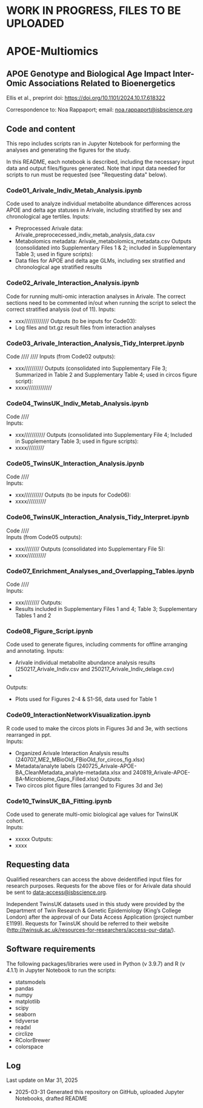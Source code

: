 # WORK IN PROGRESS, FILES TO BE UPLOADED

# APOE-Multiomics

## APOE Genotype and Biological Age Impact Inter-Omic Associations Related to Bioenergetics

Ellis et al., preprint doi: https://doi.org/10.1101/2024.10.17.618322  
  
Correspondence to: Noa Rappaport; email: noa.rappaport@isbscience.org  

## Code and content

This repo includes scripts ran in Jupyter Notebook for performing the analyses and generating the figures for the study.  

In this README, each notebook is described, including the necessary input data and output files/figures generated. Note that input data needed for scripts to run must be requested (see "Requesting data" below).

### Code01_Arivale_Indiv_Metab_Analysis.ipynb
Code used to analyze individual metabolite abundance differences across APOE and delta age statuses in Arivale, including stratified by sex and chronological age tertiles.
Inputs:
* Preprocessed Arivale data: Arivale_preprocecessed_indiv_metab_analysis_data.csv
* Metabolomics metadata: Arivale_metabolomics_metadata.csv
Outputs (consolidated into Supplementary Files 1 & 2; included in Supplementary Table 3; used in figure scripts):
* Data files for APOE and delta age GLMs, including sex stratified and chronological age stratified results

### Code02_Arivale_Interaction_Analysis.ipynb
Code for running multi-omic interaction analyses in Arivale. The correct sections need to be commented in/out when running the script to select the correct stratified analysis (out of 11).
Inputs:
* xxx/////////////
Outputs (to be inputs for Code03):
* Log files and txt.gz result files from interaction analyses

### Code03_Arivale_Interaction_Analysis_Tidy_Interpret.ipynb
Code ////  ////
Inputs (from Code02 outputs):
* xxx//////////
Outputs (consolidated into Supplementary File 3; Summarized in Table 2 and Supplementary Table 4; used in circos figure script):
* xxxx/////////////

### Code04_TwinsUK_Indiv_Metab_Analysis.ipynb
Code ////  
Inputs:
* xxx///////////
Outputs (consolidated into Supplementary File 4; Included in Supplementary Table 3; used in figure scripts):
* xxxx/////////

### Code05_TwinsUK_Interaction_Analysis.ipynb
Code ////  
Inputs:
* xxx//////////
Outputs (to be inputs for Code06):
* xxxx//////////

### Code06_TwinsUK_Interaction_Analysis_Tidy_Interpret.ipynb
Code ////  
Inputs (from Code05 outputs):
* xxx////////
Outputs (consolidated into Supplementary File 5):
* xxxx//////////

### Code07_Enrichment_Analyses_and_Overlapping_Tables.ipynb
Code ////  
Inputs:
* xxx////////
Outputs:
* Results included in Supplementary Files 1 and 4; Table 3; Supplementary Tables 1 and 2

### Code08_Figure_Script.ipynb
Code used to generate figures, including comments for offline arranging and annotating.
Inputs:
* Arivale individual metabolite abundance analysis results (250217_Arivale_Indiv.csv and 250217_Arivale_Indiv_delage.csv)
* 
Outputs:
* Plots used for Figures 2-4 & S1-S6, data used for Table 1

### Code09_InteractionNetworkVisualization.ipynb
R code used to make the circos plots in Figures 3d and 3e, with sections rearranged in ppt.  
Inputs:
* Organized Arivale Interaction Analysis results (240707_ME2_MBioOld_FBioOld_for_circos_fig.xlsx)
* Metadata/analyte labels (240725_Arivale-APOE-BA_CleanMetadata_analyte-metadata.xlsx and 240819_Arivale-APOE-BA-Microbiome_Gaps_Filled.xlsx)
Outputs:
* Two circos plot figure files (arranged to Figures 3d and 3e)

### Code10_TwinsUK_BA_Fitting.ipynb
Code used to generate multi-omic biological age values for TwinsUK cohort.  
Inputs:
* xxxxx
Outputs:
* xxxx

## Requesting data
Qualified researchers can access the above deidentified input files for research purposes. Requests for the above files or for Arivale data should be sent to data-access@isbscience.org.  
  
Independent TwinsUK datasets used in this study were provided by the Department of Twin Research & Genetic Epidemiology (King’s College London) after the approval of our Data Access Application (project number E1199). Requests for TwinsUK should be referred to their website (http://twinsuk.ac.uk/resources-for-researchers/access-our-data/).

## Software requirements
The following packages/libraries were used in Python (v 3.9.7) and R (v 4.1.1) in Jupyter Notebook to run the scripts:
* statsmodels
* pandas
* numpy
* matplotlib
* scipy
* seaborn
* tidyverse
* readxl
* circlize
* RColorBrewer
* colorspace

## Log
Last update on Mar 31, 2025
* 2025-03-31 Generated this repository on GitHub, uploaded Jupyter Notebooks, drafted README
